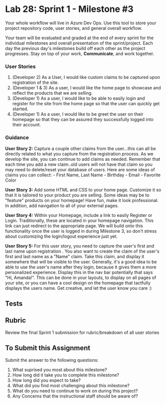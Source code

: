 # Lab 28: Sprint 1 - Milestone #3

Your whole workflow will live in Azure Dev Ops. Use this tool to store your project repository code, user stories, and general overall workflow. 

Your team will be evaluated and graded at the end of every sprint for the individual milestones and overall presentation of the sprint/project. Each day the previous day's milestones build off each other as the project progresses. Stay on top of your work, **Communicate**, and work together.


### User Stories

1. (Developer 2) As a User, I would like custom claims to be captured upon registration of the site. 
1. (Developer 1 & 3) As a user, I would like the home page to showcase and reflect the products that we are selling.
1. (Developer 1) As a user, I would like to be able to easily login and register for the site from the home page so that the user can quickly get started.
1. (Developer 1) As a user, I would like to be greet the user on their homepage so that they can be assured they successfully logged into their account. 

### Guidance

**User Story 2:** Capture a couple other claims from the user...this can all be directly related to what you capture from the 
registration process. As we develop the site, you can continue to add claims as needed. Remember that each time you add a new 
claim..old users will not have that claim so you may need to delete/reset your database of users. Here are some ideas of claims 
you can collect:
	- First Name, Last Name 
	- Birthday
	- Email
	- Favorite Color


**User Story 3:** Add some HTML and CSS to your home page. Customize it so that it is tailored to your product you are selling. 
Some ideas may be to "feature" products on your homepage! Have fun, make it look professional. In addition, add navigation to all of your external pages. 

**User Story 4:** Within your Homepage, include a link to easily Register or Login. Traditionally, these are located in your 
homepage navigation. This link can just redirect to the appropriate page. We will build onto this functionality once the user is logged in during Milestone 3, so don't stress about customizing the login/logout experience just yet. 

**User Story 5:**  For this user story, you need to capture the user's first and last name upon registration . You also want to create the claim of the user's first and last name as a "Name" claim. Take this claim, and display it somewhere that will be visible to the user. Generally, it's a good idea to be able to use the user's name after they login, because it gives them a more personalized experience. Display this in the nav bar potentially that says "Hi, Amanda!". This can be done in your layouts, to display on all pages of your site, or you can have a cool design on the homepage that tactfully displays the users name. Get creative, and 
let the user know you care :) 

## Tests


## Rubric

Review the final Sprint 1 submission for rubric/breakdown of all user stories

## To Submit this Assignment

Submit the answer to the following questions:
1. What suprised you most about this milestone?
1. How long did it take you to complete this milestone?
1. How long did you expect to take?
1. What did you find most challenging about this milestone?
1. What do you need to continue to work on during this project?
1. Any Concerns that the instructional staff should be aware of?